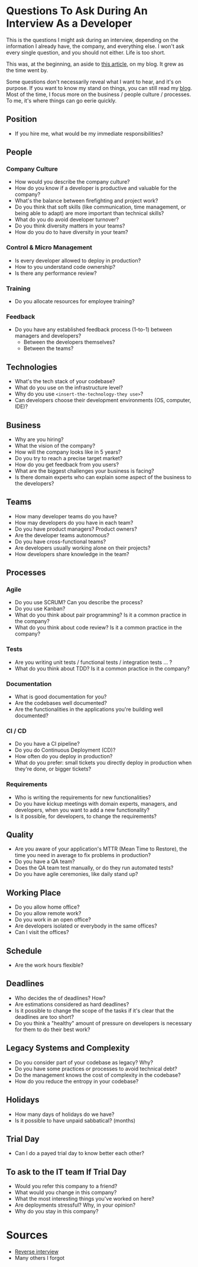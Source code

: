 # Questions To Ask During An Interview As a Developer

This is the questions I might ask during an interview, depending on the information I already have, the company, and everything else. I won't ask every single question, and you should not either. Life is too short.

This was, at the beginning, an aside to [this article](https://thevaluable.dev/find-best-software-developer-job/), on my blog. It grew as the time went by.

Some questions don't necessarily reveal what I want to hear, and it's on purpose. If you want to know my stand on things, you can still read my [blog](https://thevaluable.dev/). Most of the time, I focus more on the business / people culture / processes. To me, it's where things can go eerie quickly.

## Position

* If you hire me, what would be my immediate responsibilities?

## People

### Company Culture

* How would you describe the company culture?
* How do you know if a developer is productive and valuable for the company?
* What's the balance between firefighting and project work?
* Do you think that soft skills (like communication, time management, or being able to adapt) are more important than technical skills?
* What do you do avoid developer turnover?
* Do you think diversity matters in your teams?
* How do you do to have diversity in your team?

### Control & Micro Management

* Is every developer allowed to deploy in production?
* How to you understand code ownership?
* Is there any performance review?

### Training 

* Do you allocate resources for employee training?

### Feedback

* Do you have any established feedback process (1-to-1) between managers and developers? 
    * Between the developers themselves? 
    * Between the teams?

## Technologies

* What's the tech stack of your codebase?
* What do you use on the infrastructure level?
* Why do you use `<insert-the-technology-they use>`?
* Can developers choose their development environments (OS, computer, IDE)?

## Business

* Why are you hiring?
* What the vision of the company?
* How will the company looks like in 5 years? 
* Do you try to reach a precise target market?
* How do you get feedback from you users?
* What are the biggest challenges your business is facing?
* Is there domain experts who can explain some aspect of the business to the developers?

## Teams

* How many developer teams do you have?
* How may developers do you have in each team?
* Do you have product managers? Product owners?
* Are the developer teams autonomous?
* Do you have cross-functional teams?
* Are developers usually working alone on their projects?
* How developers share knowledge in the team?

## Processes

### Agile

* Do you use SCRUM? Can you describe the process?
* Do you use Kanban? 
* What do you think about pair programming? Is it a common practice in the company?
* What do you think about code review? Is it a common practice in the company?

### Tests 

* Are you writing unit tests / functional tests / integration tests ... ?
* What do you think about TDD? Is it a common practice in the company?

### Documentation

* What is good documentation for you? 
* Are the codebases well documented?
* Are the functionalities in the applications you're building well documented?

### CI / CD

* Do you have a CI pipeline?
* Do you do Continuous Deployment (CD)?
* How often do you deploy in production?
* What do you prefer: small tickets you directly deploy in production when they're done, or bigger tickets?

### Requirements

* Who is writing the requirements for new functionalities?
* Do you have kickup meetings with domain experts, managers, and developers, when you want to add a new functionality?
* Is it possible, for developers, to change the requirements? 

## Quality

* Are you aware of your application's MTTR (Mean Time to Restore), the time you need in average to fix problems in production?
* Do you have a QA team?
* Does the QA team test manually, or do they run automated tests?
* Do you have agile ceremonies, like daily stand up?

## Working Place

* Do you allow home office?
* Do you allow remote work?
* Do you work in an open office?
* Are developers isolated or everybody in the same offices?
* Can I visit the offices?

## Schedule 

* Are the work hours flexible?

## Deadlines

* Who decides the of deadlines? How?
* Are estimations considered as hard deadlines?
* Is it possible to change the scope of the tasks if it's clear that the deadlines are too short?
* Do you think a "healthy" amount of pressure on developers is necessary for them to do their best work?

## Legacy Systems and Complexity

* Do you consider part of your codebase as legacy? Why?
* Do you have some practices or processes to avoid technical debt?
* Do the management knows the cost of complexity in the codebase?
* How do you reduce the entropy in your codebase?

## Holidays

* How many days of holidays do we have?
* Is it possible to have unpaid sabbatical? (months)

## Trial Day

* Can I do a payed trial day to know better each other?

## To ask to the IT team If Trial Day

* Would you refer this company to a friend?
* What would you change in this company?
* What the most interesting things you've worked on here?
* Are deployments stressful? Why, in your opinion?
* Why do you stay in this company?

# Sources

* [Reverse interview](https://github.com/viraptor/reverse-interview)
* Many others I forgot
